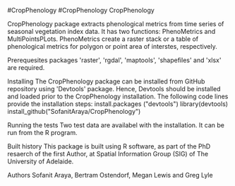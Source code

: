 #CropPhenology
#CropPhenology
CropPhenology

CropPhenology package extracts phenological metrics from time series of seasonal vegetation index data. It has two functions: PhenoMetrics and MultiPointsPLots. PhenoMetrics create a raster stack or a table of phenological metrics for polygon or point area of interstes, respectively.

Prerequesites
packages 'raster', 'rgdal', 'maptools', 'shapefiles' and 'xlsx' are required.

Installing
The CropPhenology package can be installed from GitHub repository using 'Devtools' package. Hence, Devtools should be installed and loaded prior to the CropPhenology installation. The following code lines provide the installation steps:
install.packages ("devtools")
library(devtools)
install_github("SofanitAraya/CropPhenology")

Running the tests
Two test data are availabel with the installation. It can be run from the R program.

Built history 
This package is built using R software, as part of the PhD resaerch of the first Author, at Spatial Information Group (SIG) of The University of Adelaide.

Authors
Sofanit Araya, Bertram Ostendorf, Megan Lewis and Greg Lyle
